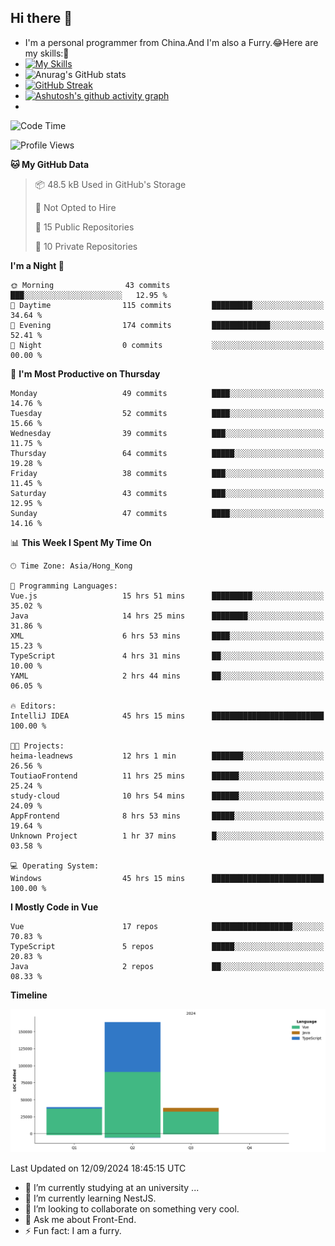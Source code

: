 ## Hi there 👋
- I'm a personal programmer from China.And I'm also a Furry.😂Here are my skills:🤔
- [![My Skills](https://skillicons.dev/icons?i=js,html,css,vue,typescript,java,golang)](https://skillicons.dev)
- ![Anurag's GitHub stats](https://github-readme-stats.vercel.app/api?username=FluffyChi-Xing&count_private=true&show_icons=true&theme=radical)
- [![GitHub Streak](https://streak-stats.demolab.com/?user=FluffyChi-Xing)](https://git.io/streak-stats)
- [![Ashutosh's github activity graph](https://github-readme-activity-graph.vercel.app/graph?username=FluffyChi-Xing&theme=github-compact)](https://github.com/ashutosh00710/github-readme-activity-graph)
- <!--START_SECTION:waka-->
![Code Time](http://img.shields.io/badge/Code%20Time-380%20hrs%2036%20mins-blue)

![Profile Views](http://img.shields.io/badge/Profile%20Views-0-blue)

**🐱 My GitHub Data** 

> 📦 48.5 kB Used in GitHub's Storage 
 > 
> 🚫 Not Opted to Hire
 > 
> 📜 15 Public Repositories 
 > 
> 🔑 10 Private Repositories 
 > 
**I'm a Night 🦉** 

```text
🌞 Morning                43 commits          ███░░░░░░░░░░░░░░░░░░░░░░   12.95 % 
🌆 Daytime                115 commits         █████████░░░░░░░░░░░░░░░░   34.64 % 
🌃 Evening                174 commits         █████████████░░░░░░░░░░░░   52.41 % 
🌙 Night                  0 commits           ░░░░░░░░░░░░░░░░░░░░░░░░░   00.00 % 
```
📅 **I'm Most Productive on Thursday** 

```text
Monday                   49 commits          ████░░░░░░░░░░░░░░░░░░░░░   14.76 % 
Tuesday                  52 commits          ████░░░░░░░░░░░░░░░░░░░░░   15.66 % 
Wednesday                39 commits          ███░░░░░░░░░░░░░░░░░░░░░░   11.75 % 
Thursday                 64 commits          █████░░░░░░░░░░░░░░░░░░░░   19.28 % 
Friday                   38 commits          ███░░░░░░░░░░░░░░░░░░░░░░   11.45 % 
Saturday                 43 commits          ███░░░░░░░░░░░░░░░░░░░░░░   12.95 % 
Sunday                   47 commits          ████░░░░░░░░░░░░░░░░░░░░░   14.16 % 
```


📊 **This Week I Spent My Time On** 

```text
🕑︎ Time Zone: Asia/Hong_Kong

💬 Programming Languages: 
Vue.js                   15 hrs 51 mins      █████████░░░░░░░░░░░░░░░░   35.02 % 
Java                     14 hrs 25 mins      ████████░░░░░░░░░░░░░░░░░   31.86 % 
XML                      6 hrs 53 mins       ████░░░░░░░░░░░░░░░░░░░░░   15.23 % 
TypeScript               4 hrs 31 mins       ██░░░░░░░░░░░░░░░░░░░░░░░   10.00 % 
YAML                     2 hrs 44 mins       ██░░░░░░░░░░░░░░░░░░░░░░░   06.05 % 

🔥 Editors: 
IntelliJ IDEA            45 hrs 15 mins      █████████████████████████   100.00 % 

🐱‍💻 Projects: 
heima-leadnews           12 hrs 1 min        ███████░░░░░░░░░░░░░░░░░░   26.56 % 
ToutiaoFrontend          11 hrs 25 mins      ██████░░░░░░░░░░░░░░░░░░░   25.24 % 
study-cloud              10 hrs 54 mins      ██████░░░░░░░░░░░░░░░░░░░   24.09 % 
AppFrontend              8 hrs 53 mins       █████░░░░░░░░░░░░░░░░░░░░   19.64 % 
Unknown Project          1 hr 37 mins        █░░░░░░░░░░░░░░░░░░░░░░░░   03.58 % 

💻 Operating System: 
Windows                  45 hrs 15 mins      █████████████████████████   100.00 % 
```

**I Mostly Code in Vue** 

```text
Vue                      17 repos            ██████████████████░░░░░░░   70.83 % 
TypeScript               5 repos             █████░░░░░░░░░░░░░░░░░░░░   20.83 % 
Java                     2 repos             ██░░░░░░░░░░░░░░░░░░░░░░░   08.33 % 
```



**Timeline**

![Lines of Code chart](https://raw.githubusercontent.com/FluffyChi-Xing/FluffyChi-Xing/main/assets/bar_graph.png)


 Last Updated on 12/09/2024 18:45:15 UTC
<!--END_SECTION:waka-->
- 🔭 I’m currently studying at an university ...
- 🌱 I’m currently learning NestJS.
- 👯 I’m looking to collaborate on something very cool.
- 💬 Ask me about Front-End.
- ⚡ Fun fact: I am a furry.
